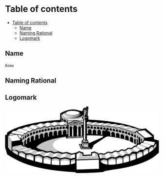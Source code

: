 # Table of contents

<!-- TOC START min:1 max:3 link:true asterisk:false update:true -->
- [Table of contents](#table-of-contents)
  - [Name](#name)
  - [Naming Rational](#naming-rational)
  - [Logomark](#logomark)
<!-- TOC END -->

## Name
`Rome`

## Naming Rational

## Logomark

<p align="center"><img src="img/constantinople-logomark.png"></p>
